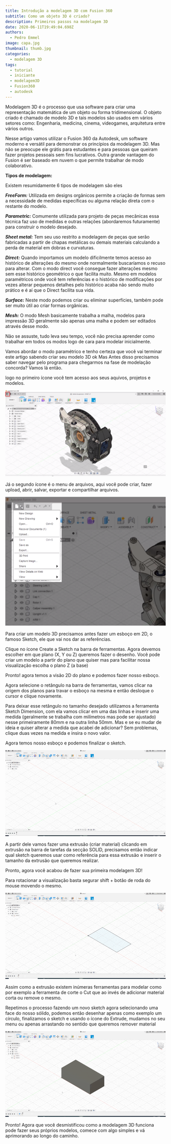```yaml
---
title: Introdução a modelagem 3D com Fusion 360
subtitle: Como um objeto 3D é criado?
description: Primeiros passos na modelagem 3D
date: 2020-06-11T19:49:04.698Z
authors:
  - Pedro Emmel
image: capa.jpg
thumbnail: thumb.jpg
categories:
  - modelagem 3D
tags:
  - tutorial
  - iniciante
  - modelagem3D
  - Fusion360
  - autodesk
---
```

<!--StartFragment-->

Modelagem 3D é o processo que usa software para criar uma representação matemática de um objeto ou forma tridimensional. O objeto criado é chamado de modelo 3D e tais modelos são usados em vários setores como: Engenharia, medicina, cinema, videogames, arquitetura entre vários outros.



Nesse artigo vamos utilizar o Fusion 360 da Autodesk, um software moderno e versátil para demonstrar os princípios da modelagem 3D. Mas não se preocupe ele grátis para estudantes e para pessoas que queiram fazer projetos pessoais sem fins lucrativos. Outra grande vantagem do Fusion é ser baseado em nuvem o que permite trabalhar de modo colaborativo.



**Tipos de modelagem:**



Existem resumidamente 6 tipos de modelagem são eles



***FreeForm:*** Utilizada em designs orgânicos permite a criação de formas sem a necessidade de medidas específicas ou alguma relação direta com o restante do modelo.



***Parametric:*** Comumente utilizada para projeto de peças mecânicas essa técnica faz uso de medidas e outras relações (abordaremos futuramente) para construir o modelo desejado.



***Sheet metal:*** Tem seu uso restrito a modelagem de peças que serão fabricadas a partir de chapas metálicas ou demais materiais calculando a perda de material em dobras e curvaturas.



***Direct:*** Quando importamos um modelo dificilmente temos acesso ao histórico de alterações do mesmo onde normalmente buscaríamos o recuso para alterar. Com o modo direct você consegue fazer alterações mesmo sem esse histórico geométrico o que facilita muito. Mesmo em modelos paramétricos onde você tem referências e o histórico de modificações por vezes alterar pequenos detalhes pelo histórico acaba não sendo muito prático e é aí que o Direct facilita sua vida.



***Surface:*** Neste modo podemos criar ou eliminar superfícies, também pode ser muito útil ao criar formas orgânicas.



***Mesh:*** O modo Mesh basicamente trabalha a malha, modelos para impressão 3D geralmente são apenas uma malha e podem ser editados através desse modo.



Não se assuste, tudo leva seu tempo, você não precisa aprender como trabalhar em todos os modos logo de cara para modelar inicialmente.



Vamos abordar o modo paramétrico e tenho certeza que você vai terminar este artigo sabendo criar seu modelo 3D ok Mas Antes disso precisamos saber navegar pelo programa para chegarmos na fase de modelação concorda? Vamos lá então.



logo no primeiro ícone você tem acesso aos seus aquivos, projetos e modelos.

![](icone-de-arquivos.png)



Já o segundo ícone é o menu de arquivos, aqui você pode criar, fazer upload, abrir, salvar, exportar e compartilhar arquivos.

![](menu-arquivos.png)



Para criar um modelo 3D precisamos antes fazer um esboço em 2D, o famoso Sketch, ele que vai nos dar as referências.

Clique no ícone Create a Sketch na barra de ferramentas. Agora devemos escolher em que plano (X, Y ou Z) queremos fazer o desenho. Você pode criar um modelo a partir do plano que quiser mas para facilitar nossa visualização escolha o plano Z (a base)

Pronto! agora temos a visão 2D do plano e podemos fazer nosso esboço.

Agora selecione o retângulo na barra de ferramentas, vamos clicar na origem dos planos para travar o esboço na mesma e então desloque o cursor e clique novamente.

Para deixar esse retângulo no tamanho desejado utilizamos a ferramenta Sketch Dimension, com ela vamos clicar em uma das linhas e inserir uma medida (geralmente se trabalha com milímetros mas pode ser ajustado) nesse primeiramente 80mm e na outra linha 50mm. Mas e se eu mudar de ideia e quiser alterar a medida que acabei de adicionar? Sem problemas, clique duas vezes na medida e insira o novo valor.

Agora temos nosso esboço e podemos finalizar o sketch.

![](sketch.gif)

A partir dele vamos fazer uma extrusão (criar material) clicando em extrusão na barra de tarefas da secção SOLID, precisamos então indicar qual sketch queremos usar como referência para essa extrusão e inserir o tamanho da extrusão que queremos realizar.

Pronto, agora você acabou de fazer sua primeira modelagem 3D!

Para rotacionar a visualização basta segurar shift + botão de roda do mouse movendo o mesmo.

![](extrude.gif)

Assim como a extrusão existem inúmeras ferramentas para modelar como por exemplo a ferramenta de corte o Cut que ao invés de adicionar material corta ou remove o mesmo.

Repetimos o processo fazendo um novo sketch agora selecionando uma face do nosso sólido, podemos então desenhar apenas como exemplo um círculo, finalizamos o sketch e usando o ícone do Extrude, mudamos no seu menu ou apenas arrastando no sentido que queremos remover material

![](cut.gif)

<!--StartFragment-->



Pronto! Agora que você desmistificou como a modelagem 3D funciona pode fazer seus próprios modelos, comece com algo simples e vá aprimorando ao longo do caminho.

<!--EndFragment-->





<!--EndFragment-->